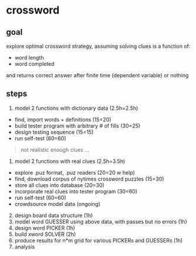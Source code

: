 crossword
=========

goal
-------
explore optimal crossword strategy, assuming solving clues is a function of:
- word length 
- word completed

and returns correct answer after finite time (dependent variable) or nothing

steps
-------

1. model 2 functions with dictionary data (2.5h=2.5h)
* find, import words + definitions (15=20)
* build tester program with arbitrary # of fills (30=25)
* design testing sequence (15=15)
* run self-test (60=60)

> not realistic enough clues ...

1. model 2 functions with real clues (2.5h=3.5h)
* explore .puz format, .puz readers (20=20 w help)
* find, download corpus of nytimes crossword puzzles (15=30)
* store all clues into database (20=30)
* incorporate real clues into tester program (30=60)
* run self-test (60=60)
* crowdsource model data (ongoing)

2. design board data structure (1h)
3. model word GUESSER using above data, with passes but no errors (1h)
4. design word PICKER (1h)
5. build xword SOLVER (2h)
6. produce results for n*m grid for various PICKERs and GUESSERs (1h)
7. analysis